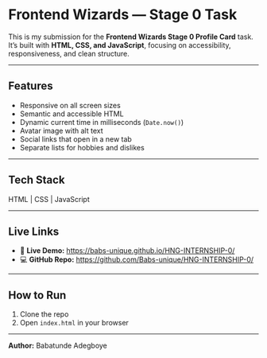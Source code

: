 # Frontend Wizards — Stage 0 Task

This is my submission for the **Frontend Wizards Stage 0 Profile Card** task.
It’s built with **HTML, CSS, and JavaScript**, focusing on accessibility, responsiveness, and clean structure.

---

## Features

* Responsive on all screen sizes
* Semantic and accessible HTML
* Dynamic current time in milliseconds (`Date.now()`)
* Avatar image with alt text
* Social links that open in a new tab
* Separate lists for hobbies and dislikes

---

## Tech Stack

HTML | CSS | JavaScript

---

## Live Links

* 🔗 **Live Demo:** https://babs-unique.github.io/HNG-INTERNSHIP-0/
* 💻 **GitHub Repo:** https://github.com/Babs-unique/HNG-INTERNSHIP-0/ 

---

## How to Run

1. Clone the repo
2. Open `index.html` in your browser

---

**Author:** Babatunde Adegboye

